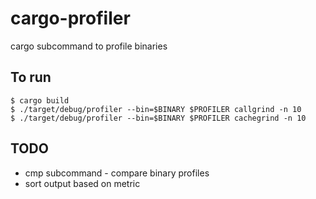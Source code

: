 # cargo-profiler
cargo subcommand to profile binaries

## To run

```
$ cargo build
$ ./target/debug/profiler --bin=$BINARY $PROFILER callgrind -n 10
$ ./target/debug/profiler --bin=$BINARY $PROFILER cachegrind -n 10

```



## TODO

* cmp subcommand - compare binary profiles
* sort output based on metric 

